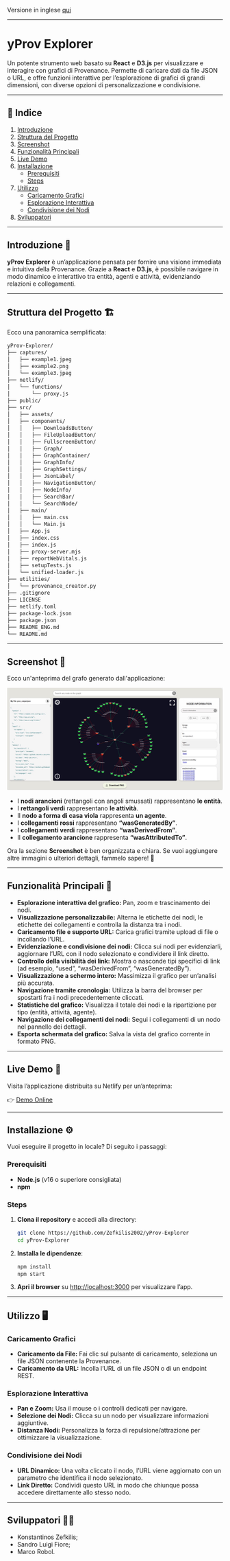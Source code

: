 Versione in inglese [qui](README_ENG.md)

---


# yProv Explorer

Un potente strumento web basato su **React** e **D3.js** per visualizzare e interagire con grafici di Provenance. Permette di caricare dati da file JSON o URL, e offre funzioni interattive per l’esplorazione di grafici di grandi dimensioni, con diverse opzioni di personalizzazione e condivisione.

---

## 📖 Indice

1. [Introduzione](#introduzione)
2. [Struttura del Progetto](#struttura-del-progetto)
3. [Screenshot](#screenshot)
4. [Funzionalità Principali](#funzionalità-principali)
5. [Live Demo](#live-demo)
6. [Installazione](#installazione)
   - [Prerequisiti](#prerequisiti)
   - [Steps](#steps)
7. [Utilizzo](#utilizzo)
   - [Caricamento Grafici](#caricamento-grafici)
   - [Esplorazione Interattiva](#esplorazione-interattiva)
   - [Condivisione dei Nodi](#condivisione-dei-nodi)
8. [Sviluppatori](#sviluppatori)

---

## Introduzione 🚀

**yProv Explorer** è un’applicazione pensata per fornire una visione immediata e intuitiva della Provenance. Grazie a **React** e **D3.js**, è possibile navigare in modo dinamico e interattivo tra entità, agenti e attività, evidenziando relazioni e collegamenti.

---

## Struttura del Progetto 🏗️

Ecco una panoramica semplificata:

```
yProv-Explorer/
├── captures/
│   ├── example1.jpeg
│   ├── example2.png
│   └── example3.jpeg
├── netlify/
│   └── functions/
│       └── proxy.js
├── public/
├── src/
│   ├── assets/
│   ├── components/
│   │   ├── DownloadsButton/
│   │   ├── FileUploadButton/
│   │   ├── FullscreenButton/
│   │   ├── Graph/
│   │   ├── GraphContainer/
│   │   ├── GraphInfo/
│   │   ├── GraphSettings/
│   │   ├── JsonLabel/
│   │   ├── NavigationButton/
│   │   ├── NodeInfo/
│   │   ├── SearchBar/
│   │   └── SearchNode/
│   ├── main/
│   │   ├── main.css
│   │   └── Main.js
│   ├── App.js
│   ├── index.css
│   ├── index.js
│   ├── proxy-server.mjs
│   ├── reportWebVitals.js
│   ├── setupTests.js
│   └── unified-loader.js
├── utilities/
│   └── provenance_creator.py
├── .gitignore
├── LICENSE
├── netlify.toml
├── package-lock.json
├── package.json
├── README_ENG.md
└── README.md
```

---

## Screenshot 📸

Ecco un'anteprima del grafo generato dall'applicazione:

![Esempio di Grafico](captures/example1.jpeg)

- I **nodi arancioni** (rettangoli con angoli smussati) rappresentano **le entità**.
- I **rettangoli verdi** rappresentano **le attività**.
- Il **nodo a forma di casa viola** rappresenta **un agente**.
- I **collegamenti rossi** rappresentano **“wasGeneratedBy”**.
- I **collegamenti verdi** rappresentano **“wasDerivedFrom”**.
- Il **collegamento arancione** rappresenta **“wasAttributedTo”**.

Ora la sezione **Screenshot** è ben organizzata e chiara. Se vuoi aggiungere altre immagini o ulteriori dettagli, fammelo sapere! 🚀

---

## Funzionalità Principali 🌟

- **Esplorazione interattiva del grafico:** Pan, zoom e trascinamento dei nodi.
- **Visualizzazione personalizzabile:** Alterna le etichette dei nodi, le etichette dei collegamenti e controlla la distanza tra i nodi.
- **Caricamento file e supporto URL:** Carica grafici tramite upload di file o incollando l’URL.
- **Evidenziazione e condivisione dei nodi:** Clicca sui nodi per evidenziarli, aggiornare l’URL con il nodo selezionato e condividere il link diretto.
- **Controllo della visibilità dei link:** Mostra o nasconde tipi specifici di link (ad esempio, “used”, “wasDerivedFrom”, “wasGeneratedBy”).
- **Visualizzazione a schermo intero:** Massimizza il grafico per un’analisi più accurata.
- **Navigazione tramite cronologia:** Utilizza la barra del browser per spostarti fra i nodi precedentemente cliccati.
- **Statistiche del grafico:** Visualizza il totale dei nodi e la ripartizione per tipo (entità, attività, agente).
- **Navigazione dei collegamenti dei nodi:** Segui i collegamenti di un nodo nel pannello dei dettagli.
- **Esporta schermata del grafico:** Salva la vista del grafico corrente in formato PNG.

---

## Live Demo 🔗

Visita l’applicazione distribuita su Netlify per un’anteprima:

👉 [Demo Online](https://yprovexplorer.netlify.app/)

---

## Installazione ⚙️

Vuoi eseguire il progetto in locale? Di seguito i passaggi:

### Prerequisiti

- **Node.js** (v16 o superiore consigliata)
- **npm**

### Steps

1. **Clona il repository** e accedi alla directory:
   ```bash
   git clone https://github.com/Zefkilis2002/yProv-Explorer
   cd yProv-Explorer
   ```
2. **Installa le dipendenze**:
   ```bash
   npm install
   npm start
   ```
3. **Apri il browser** su [http://localhost:3000](http://localhost:3000) per visualizzare l’app.

---

## Utilizzo 🖥️

### Caricamento Grafici

- **Caricamento da File:** Fai clic sul pulsante di caricamento, seleziona un file JSON contenente la Provenance.
- **Caricamento da URL:** Incolla l’URL di un file JSON o di un endpoint REST.

### Esplorazione Interattiva

- **Pan e Zoom:** Usa il mouse o i controlli dedicati per navigare.
- **Selezione dei Nodi:** Clicca su un nodo per visualizzare informazioni aggiuntive.
- **Distanza Nodi:** Personalizza la forza di repulsione/attrazione per ottimizzare la visualizzazione.

### Condivisione dei Nodi

- **URL Dinamico:** Una volta cliccato il nodo, l’URL viene aggiornato con un parametro che identifica il nodo selezionato.
- **Link Diretto:** Condividi questo URL in modo che chiunque possa accedere direttamente allo stesso nodo.

---

## Sviluppatori 👨‍💻
 - Konstantinos Zefkilis;
 - Sandro Luigi Fiore;
 - Marco Robol.

